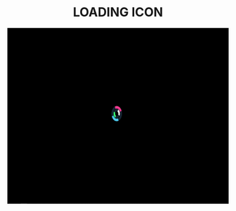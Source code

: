 <h1 align="center">LOADING ICON</h1>
<p align="center">
<img src="https://github.com/Guilherme-Maciel/readme_images/blob/master/loading-frontend/loading.PNG" height="400px">
</p>
